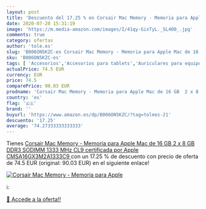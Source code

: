 ```yaml
---
layout: post
title: 'Descuento del 17.25 % en Corsair Mac Memory - Memoria para Apple '
date: 2020-07-20 15:31:19
image: 'https://m.media-amazon.com/images/I/41qy-GixTyL._SL400_.jpg'
comments: true
category: ofertas
author: 'tole.es'
slug: 'B006ON5KZC-es Corsair Mac Memory - Memoria para Apple Mac de 16 GB 2 x 8...'
sku: 'B006ON5KZC-es'
tags: [ 'Accesorios','Accesorios para tablets','Auriculares para equipo de audio','Auriculares y accesorios','Electrónica','Electrónica para moto','Electrónica para vehículos','Fundas blandas para tablets','Fundas para tablets','Informática','Smartwatches','Soportes para moto','Tecnología para vestir','apple', ]
actualPrice: 74.5 EUR
currency: EUR
price: 74.5
comparePrice: 90.03 EUR
prodname: 'Corsair Mac Memory - Memoria para Apple Mac de 16 GB  2 x 8 GB  DDR3  SODIMM  1333 MHz  CL9  certificada por Apple   CMSA16GX3M2A1333C9 '
country: 'es'
flag: '🇪🇸'
brand: ''
buyurl: 'https://www.amazon.es/dp/B006ON5KZC/?tag=tolees-21'
descuento: '17.25'
average: '74.27333333333333'
---
```


Tienes [Corsair Mac Memory - Memoria para Apple Mac de 16 GB  2 x 8 GB  DDR3  SODIMM  1333 MHz  CL9  certificada por Apple   CMSA16GX3M2A1333C9 ](https://www.amazon.es/dp/B006ON5KZC/?tag=tolees-21) con un 17.25 % de descuento con precio de oferta de 74.5 EUR (original: 90.03 EUR) en el siguiente enlace!

[![Corsair Mac Memory - Memoria para Apple ](https://m.media-amazon.com/images/I/41qy-GixTyL._SL400_.jpg)](https://www.amazon.es/dp/B006ON5KZC/?tag=tolees-21)

ℹ️:


[🛒 Accede a la oferta!!](https://www.amazon.es/dp/B006ON5KZC/?tag=tolees-21)

